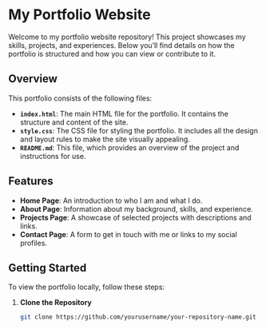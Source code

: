 # My Portfolio Website

Welcome to my portfolio website repository! This project showcases my skills, projects, and experiences. Below you’ll find details on how the portfolio is structured and how you can view or contribute to it.

## Overview

This portfolio consists of the following files:

- **`index.html`**: The main HTML file for the portfolio. It contains the structure and content of the site.
- **`style.css`**: The CSS file for styling the portfolio. It includes all the design and layout rules to make the site visually appealing.
- **`README.md`**: This file, which provides an overview of the project and instructions for use.

## Features

- **Home Page**: An introduction to who I am and what I do.
- **About Page**: Information about my background, skills, and experience.
- **Projects Page**: A showcase of selected projects with descriptions and links.
- **Contact Page**: A form to get in touch with me or links to my social profiles.

## Getting Started

To view the portfolio locally, follow these steps:

1. **Clone the Repository**

   ```bash
   git clone https://github.com/yourusername/your-repository-name.git
